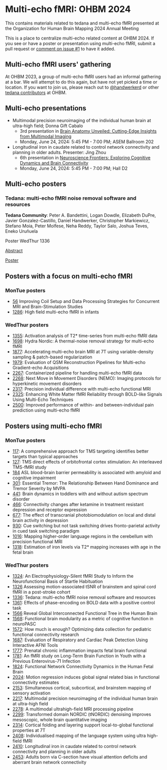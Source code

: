 # Multi-echo fMRI: OHBM 2024

This contains materials related to tedana and multi-echo fMRI presented at the Organization for Human Brain Mapping 2024 Annual Meeting

This is a place to centralize multi-echo related content at OHBM 2024. If you see or have a poster or presentation using multi-echo fMRI, submit a pull request or [comment on issue #1](https://github.com/ME-ICA/ohbm-2024-multiecho/issues/1) to have it added.

## Multi-echo fMRI users' gathering

At OHBM 2023, a group of multi-echo fMRI users had an informal gathering at a bar. We will attempt to do this again, but have not yet picked a time or location. If you want to join us, please reach out to [@handwerkerd](https://github.com/handwerkerd) or other [tedana contributors](https://github.com/ME-ICA/tedana/?tab=readme-ov-file#contributors) at OHBM.

## Multi-echo presentations

- Multimodal precision neuroimaging of the individual human brain at ultra-high field; Donna Gift Cabalo
  - 3rd presentation in [Brain Anatomy Unveiled: Cutting-Edge Insights from Multimodal Imaging](https://ww6.aievolution.com/hbm2401/index.cfm?do=ev.viewEv&ev=1013)
  - Monday, June 24, 2024: 5:45 PM - 7:00 PM; ASEM Ballroom 202
- Longitudinal iron in caudate related to control network connectivity and planning in older adults. Presenter: Jing Zhou
  - 6th presentation in [Neuroscience Frontiers: Exploring Cognitive Dynamics and Brain Connectivity](https://ww6.aievolution.com/hbm2401/index.cfm?do=ev.viewEvent&style=1&eventID=1005)
  - Monday, June 24, 2024: 5:45 PM - 7:00 PM; Hall D2

## Multi-echo posters

### Tedana: multi-echo fMRI noise removal software and resources

**Tedana Community**: Peter A. Bandettini, Logan Dowdle, Elizabeth DuPre, Javier Gonzalez-Castillo, Daniel Handwerker, Christopher Markiewicz, Stefano Moia, Peter Molfese, Neha Reddy, Taylor Salo, Joshua Teves, Eneko Uruñuela

Poster WedThur 1336

[Abstract](https://ww6.aievolution.com/hbm2401/index.cfm?do=abs.viewAbstract&style=1&abstractID=2323)

[Poster](./tedana_poster_OHBM2024.pdf)

## Posters with a focus on multi-echo fMRI

### MonTue posters

- [56](https://ww6.aievolution.com/hbm2401/index.cfm?do=abs.viewAbstract&style=1&abstractID=2528) Improving Coil Setup and Data Processing Strategies for Concurrent MRI and Brain-Stimulation Studies
- [1286](https://ww6.aievolution.com/hbm2401/index.cfm?do=abs.viewAbstract&style=1&abstractID=1778): High field multi-echo fMRI in infants

### WedThur posters

- [1355](https://ww6.aievolution.com/hbm2401/index.cfm?do=abs.viewAbstract&style=1&abstractID=3509): Activation analysis of T2* time-series from multi-echo fMRI data
- [1698](https://ww6.aievolution.com/hbm2401/index.cfm?do=abs.viewAbstract&style=1&abstractID=4350): Hydra Nordic: A thermal-noise removal strategy for multi-echo fMRI
- [1877](https://ww6.aievolution.com/hbm2401/index.cfm?do=abs.viewAbstract&style=1&abstractID=2230): Accelerating multi-echo brain MRI at 7T using variable-density sampling & patch-based regularization
- [1979](https://ww6.aievolution.com/hbm2401/index.cfm?do=abs.viewAbstract&style=1&abstractID=1435): Evaluation of QSM Reconstruction Pipelines for Multi-echo Gradient-echo Acquisitions
- [2267](https://ww6.aievolution.com/hbm2401/index.cfm?do=abs.viewAbstract&style=1&abstractID=2750): Containerized pipeline for handling multi-echo fMRI data
- [2268](https://ww6.aievolution.com/hbm2401/index.cfm?do=abs.viewAbstract&style=1&abstractID=3086): Next Move in Movement Disorders (NEMO): Imaging protocols for hyperkinetic movement disorders
- [2317](https://ww6.aievolution.com/hbm2401/index.cfm?do=abs.viewAbstract&style=1&abstractID=1924): Precision individual difference with multi-echo functional MRI
- [2325](https://ww6.aievolution.com/hbm2401/index.cfm?do=abs.viewAbstract&style=1&abstractID=2366): Enhancing White Matter fMRI Reliability through BOLD-like Signals Using Multi-Echo Techniques
- [2500](https://ww6.aievolution.com/hbm2401/index.cfm?do=abs.viewAbstract&style=1&abstractID=1249): Improved performance of within- and between-individual pain prediction using multi-echo fMRI

## Posters using multi-echo fMRI

### MonTue posters

- [117](https://ww6.aievolution.com/hbm2401/index.cfm?do=abs.viewAbstract&style=1&abstractID=2651): A comprehensive approach for TMS targeting identifies better targets than typical approaches
- [127](https://ww6.aievolution.com/hbm2401/index.cfm?do=abs.viewAbstract&style=1&abstractID=3921): TMS direct effects of orbitofrontal cortex stimulation: An interleaved TMS-fMRI study
- [184](https://ww6.aievolution.com/hbm2401/index.cfm?do=abs.viewAbstract&style=1&abstractID=2078) ASL blood-brain barrier permeability is associated with amyloid and cognitive impairment 
- [301](https://ww6.aievolution.com/hbm2401/index.cfm?do=abs.viewAbstract&style=1&abstractID=3964): Essential Tremor: The Relationship Between Hand Dominance and Tremor Severity by MVPA
- [441](https://ww6.aievolution.com/hbm2401/index.cfm?do=abs.viewAbstract&style=1&abstractID=4064): Brain dynamics in toddlers with and without autism spectrum disorder
- [466](https://ww6.aievolution.com/hbm2401/index.cfm?do=abs.viewAbstract&style=1&abstractID=1292): Connectivity changes after ketamine in treatment resistant depression and receptor expression
- [677](https://ww6.aievolution.com/hbm2401/index.cfm?do=abs.viewAbstract&style=1&abstractID=4112): The effect of transcranial photobiomodulation on local and distal brain activity in depression
- [930](https://ww6.aievolution.com/hbm2401/index.cfm?do=abs.viewAbstract&style=1&abstractID=3245): Cue switching but not task switching drives fronto-parietal activity in cued task switching paradigm
- [1016](https://ww6.aievolution.com/hbm2401/index.cfm?do=abs.viewAbstract&style=1&abstractID=3840): Mapping higher-order language regions in the cerebellum with precision functional MRI
- [1318](https://ww6.aievolution.com/hbm2401/index.cfm?do=abs.viewAbstract&style=1&abstractID=4022): Estimation of iron levels via T2* mapping increases with age in the fetal brain

### WedThur posters

- [1324](https://ww6.aievolution.com/hbm2401/index.cfm?do=abs.viewAbstract&style=1&abstractID=1096): An Electrophysiology-Silent fMRI Study to Inform the Neurofunctional Basis of Startle Habituation
- [1326](https://ww6.aievolution.com/hbm2401/index.cfm?do=abs.viewAbstract&style=1&abstractID=1360) Assessing motion-associated tSNR of brainstem and spinal cord fMRI in a post-stroke cohort
- [1336](https://ww6.aievolution.com/hbm2401/index.cfm?do=abs.viewAbstract&style=1&abstractID=2323): Tedana: multi-echo fMRI noise removal software and resources
- [1361](https://ww6.aievolution.com/hbm2401/index.cfm?do=abs.viewAbstract&style=1&abstractID=4116): Effects of phase-encoding on BOLD data with a positive control task
- [1566](https://ww6.aievolution.com/hbm2401/index.cfm?do=abs.viewAbstract&style=1&abstractID=3749) Reveal Global Interconnected Functional Tree in the Human Brain
- [1568](https://ww6.aievolution.com/hbm2401/index.cfm?do=abs.viewAbstract&style=1&abstractID=3837): Functional brain modularity as a metric of cognitive function in neuroPASC
- [1572](https://ww6.aievolution.com/hbm2401/index.cfm?do=abs.viewAbstract&style=1&abstractID=3932): How much is enough? Optimizing data collection for pediatric functional connectivity research
- [1687](https://ww6.aievolution.com/hbm2401/index.cfm?do=abs.viewAbstract&style=1&abstractID=2670): Evaluation of Respiratory and Cardiac Peak Detection Using Interactive AFNI Tools
- [1777](https://ww6.aievolution.com/hbm2401/index.cfm?do=abs.viewAbstract&style=1&abstractID=3089): Prenatal chronic inflammation impacts fetal brain functional
- [1781](https://ww6.aievolution.com/hbm2401/index.cfm?do=abs.viewAbstract&style=1&abstractID=3164): An fMRI study on Long-Term Brain Function in Youth with a Previous Enterovirus-71 Infection
- [1824](https://ww6.aievolution.com/hbm2401/index.cfm?do=abs.viewAbstract&style=1&abstractID=4062): Functional Network Connectivity Dynamics in the Human Fetal Brain
- [2024](https://ww6.aievolution.com/hbm2401/index.cfm?do=abs.viewAbstract&style=1&abstractID=2338): Motion regression induces global signal related bias in functional connectivity estimates
- [2153](https://ww6.aievolution.com/hbm2401/index.cfm?do=abs.viewAbstract&style=1&abstractID=1361): Simultaneous cortical, subcortical, and brainstem mapping of sensory activation
- [2217](https://ww6.aievolution.com/hbm2401/index.cfm?do=abs.viewAbstract&style=1&abstractID=1293): Multimodal precision neuroimaging of the individual human brain at ultra-high field
- [2278](https://ww6.aievolution.com/hbm2401/index.cfm?do=abs.viewAbstract&style=1&abstractID=4346): A multimodal ultrahigh-field MRI processing pipeline
- [2299](https://ww6.aievolution.com/hbm2401/index.cfm?do=abs.viewAbstract&style=1&abstractID=2547): Transformed domain NORDIC (tNORDIC) denoising improves mesoscopic, whole brain quantitative imaging
- [2314](https://ww6.aievolution.com/hbm2401/index.cfm?do=abs.viewAbstract&style=1&abstractID=1011): Cortical folding and layering support local-to-global functional properties at 7T
- [2408](https://ww6.aievolution.com/hbm2401/index.cfm?do=abs.viewAbstract&style=1&abstractID=2864): Individualised mapping of the language system using ultra high-field fMRI
- [2410](https://ww6.aievolution.com/hbm2401/index.cfm?do=abs.viewAbstract&style=1&abstractID=3235): Longitudinal iron in caudate related to control network connectivity and planning in older adults
- [2453](https://ww6.aievolution.com/hbm2401/index.cfm?do=abs.viewAbstract&style=1&abstractID=3376): Adults born via C-section have visual attention deficits and aberrant brain network connectivity
